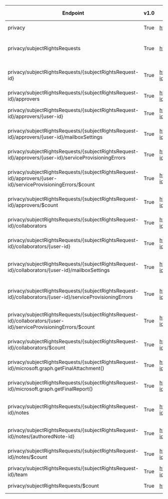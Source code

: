 | Endpoint | v1.0 | V1.0-Url | v1.0-Methods | v1.0-docs | beta | Beta-Url | Beta-Methods | Beta-Docs | Path | Root | Children | Segment |
| ----------| ----------| ----------| ----------| ----------| ----------| ----------| ----------| ----------| ----------| ----------| ----------| ----------|
| privacy| True| https://graph.microsoft.com/v1.0/privacy| Get Patch|  | True| https://graph.microsoft.com/beta/privacy| Get Patch|  | privacy| privacy| 1| privacy|
| privacy/subjectRightsRequests| True| https://graph.microsoft.com/v1.0/privacy/subjectRightsRequests| Get Post| https://learn.microsoft.com/graph/api/subjectrightsrequest-list?view=graph-rest-1.0 https://learn.microsoft.com/graph/api/subjectrightsrequest-post?view=graph-rest-1.0| True| https://graph.microsoft.com/beta/privacy/subjectRightsRequests| Get Post| https://learn.microsoft.com/graph/api/subjectrightsrequest-list?view=graph-rest-beta https://learn.microsoft.com/graph/api/subjectrightsrequest-post?view=graph-rest-beta| privacy subjectRightsRequests| privacy| 2| subjectRightsRequests|
| privacy/subjectRightsRequests/{subjectRightsRequest-id}| True| https://graph.microsoft.com/v1.0/privacy/subjectRightsRequests/{subjectRightsRequest-id}| Get Patch Delete| https://learn.microsoft.com/graph/api/subjectrightsrequest-get?view=graph-rest-1.0 https://learn.microsoft.com/graph/api/subjectrightsrequest-update?view=graph-rest-1.0 | True| https://graph.microsoft.com/beta/privacy/subjectRightsRequests/{subjectRightsRequest-id}| Get Patch Delete| https://learn.microsoft.com/graph/api/subjectrightsrequest-get?view=graph-rest-beta https://learn.microsoft.com/graph/api/subjectrightsrequest-update?view=graph-rest-beta | privacy subjectRightsRequests {subjectRightsRequest-id}| privacy| 6| {subjectRightsRequest-id}|
| privacy/subjectRightsRequests/{subjectRightsRequest-id}/approvers| True| https://graph.microsoft.com/v1.0/privacy/subjectRightsRequests/{subjectRightsRequest-id}/approvers| Get| | True| https://graph.microsoft.com/beta/privacy/subjectRightsRequests/{subjectRightsRequest-id}/approvers| Get| | privacy subjectRightsRequests {subjectRightsRequest-id} approvers| privacy| 2| approvers|
| privacy/subjectRightsRequests/{subjectRightsRequest-id}/approvers/{user-id}| True| https://graph.microsoft.com/v1.0/privacy/subjectRightsRequests/{subjectRightsRequest-id}/approvers/{user-id}| Get| | True| https://graph.microsoft.com/beta/privacy/subjectRightsRequests/{subjectRightsRequest-id}/approvers/{user-id}| Get| | privacy subjectRightsRequests {subjectRightsRequest-id} approvers {user-id}| privacy| 2| {user-id}|
| privacy/subjectRightsRequests/{subjectRightsRequest-id}/approvers/{user-id}/mailboxSettings| True| https://graph.microsoft.com/v1.0/privacy/subjectRightsRequests/{subjectRightsRequest-id}/approvers/{user-id}/mailboxSettings| Get Patch|  | True| https://graph.microsoft.com/beta/privacy/subjectRightsRequests/{subjectRightsRequest-id}/approvers/{user-id}/mailboxSettings| Get Patch|  | privacy subjectRightsRequests {subjectRightsRequest-id} approvers {user-id} mailboxSettings| privacy| 0| mailboxSettings|
| privacy/subjectRightsRequests/{subjectRightsRequest-id}/approvers/{user-id}/serviceProvisioningErrors| True| https://graph.microsoft.com/v1.0/privacy/subjectRightsRequests/{subjectRightsRequest-id}/approvers/{user-id}/serviceProvisioningErrors| Get| | True| https://graph.microsoft.com/beta/privacy/subjectRightsRequests/{subjectRightsRequest-id}/approvers/{user-id}/serviceProvisioningErrors| Get| | privacy subjectRightsRequests {subjectRightsRequest-id} approvers {user-id} serviceProvisioningErrors| privacy| 1| serviceProvisioningErrors|
| privacy/subjectRightsRequests/{subjectRightsRequest-id}/approvers/{user-id}/serviceProvisioningErrors/$count| True| https://graph.microsoft.com/v1.0/privacy/subjectRightsRequests/{subjectRightsRequest-id}/approvers/{user-id}/serviceProvisioningErrors/$count| Get| | True| https://graph.microsoft.com/beta/privacy/subjectRightsRequests/{subjectRightsRequest-id}/approvers/{user-id}/serviceProvisioningErrors/$count| Get| | privacy subjectRightsRequests {subjectRightsRequest-id} approvers {user-id} serviceProvisioningErrors $count| privacy| 0| $count|
| privacy/subjectRightsRequests/{subjectRightsRequest-id}/approvers/$count| True| https://graph.microsoft.com/v1.0/privacy/subjectRightsRequests/{subjectRightsRequest-id}/approvers/$count| Get| | True| https://graph.microsoft.com/beta/privacy/subjectRightsRequests/{subjectRightsRequest-id}/approvers/$count| Get| | privacy subjectRightsRequests {subjectRightsRequest-id} approvers $count| privacy| 0| $count|
| privacy/subjectRightsRequests/{subjectRightsRequest-id}/collaborators| True| https://graph.microsoft.com/v1.0/privacy/subjectRightsRequests/{subjectRightsRequest-id}/collaborators| Get| | True| https://graph.microsoft.com/beta/privacy/subjectRightsRequests/{subjectRightsRequest-id}/collaborators| Get| | privacy subjectRightsRequests {subjectRightsRequest-id} collaborators| privacy| 2| collaborators|
| privacy/subjectRightsRequests/{subjectRightsRequest-id}/collaborators/{user-id}| True| https://graph.microsoft.com/v1.0/privacy/subjectRightsRequests/{subjectRightsRequest-id}/collaborators/{user-id}| Get| | True| https://graph.microsoft.com/beta/privacy/subjectRightsRequests/{subjectRightsRequest-id}/collaborators/{user-id}| Get| | privacy subjectRightsRequests {subjectRightsRequest-id} collaborators {user-id}| privacy| 2| {user-id}|
| privacy/subjectRightsRequests/{subjectRightsRequest-id}/collaborators/{user-id}/mailboxSettings| True| https://graph.microsoft.com/v1.0/privacy/subjectRightsRequests/{subjectRightsRequest-id}/collaborators/{user-id}/mailboxSettings| Get Patch|  | True| https://graph.microsoft.com/beta/privacy/subjectRightsRequests/{subjectRightsRequest-id}/collaborators/{user-id}/mailboxSettings| Get Patch|  | privacy subjectRightsRequests {subjectRightsRequest-id} collaborators {user-id} mailboxSettings| privacy| 0| mailboxSettings|
| privacy/subjectRightsRequests/{subjectRightsRequest-id}/collaborators/{user-id}/serviceProvisioningErrors| True| https://graph.microsoft.com/v1.0/privacy/subjectRightsRequests/{subjectRightsRequest-id}/collaborators/{user-id}/serviceProvisioningErrors| Get| | True| https://graph.microsoft.com/beta/privacy/subjectRightsRequests/{subjectRightsRequest-id}/collaborators/{user-id}/serviceProvisioningErrors| Get| | privacy subjectRightsRequests {subjectRightsRequest-id} collaborators {user-id} serviceProvisioningErrors| privacy| 1| serviceProvisioningErrors|
| privacy/subjectRightsRequests/{subjectRightsRequest-id}/collaborators/{user-id}/serviceProvisioningErrors/$count| True| https://graph.microsoft.com/v1.0/privacy/subjectRightsRequests/{subjectRightsRequest-id}/collaborators/{user-id}/serviceProvisioningErrors/$count| Get| | True| https://graph.microsoft.com/beta/privacy/subjectRightsRequests/{subjectRightsRequest-id}/collaborators/{user-id}/serviceProvisioningErrors/$count| Get| | privacy subjectRightsRequests {subjectRightsRequest-id} collaborators {user-id} serviceProvisioningErrors $count| privacy| 0| $count|
| privacy/subjectRightsRequests/{subjectRightsRequest-id}/collaborators/$count| True| https://graph.microsoft.com/v1.0/privacy/subjectRightsRequests/{subjectRightsRequest-id}/collaborators/$count| Get| | True| https://graph.microsoft.com/beta/privacy/subjectRightsRequests/{subjectRightsRequest-id}/collaborators/$count| Get| | privacy subjectRightsRequests {subjectRightsRequest-id} collaborators $count| privacy| 0| $count|
| privacy/subjectRightsRequests/{subjectRightsRequest-id}/microsoft.graph.getFinalAttachment()| True| https://graph.microsoft.com/v1.0/privacy/subjectRightsRequests/{subjectRightsRequest-id}/microsoft.graph.getFinalAttachment()| Get| https://learn.microsoft.com/graph/api/subjectrightsrequest-getfinalattachment?view=graph-rest-1.0| True| https://graph.microsoft.com/beta/privacy/subjectRightsRequests/{subjectRightsRequest-id}/microsoft.graph.getFinalAttachment()| Get| https://learn.microsoft.com/graph/api/subjectrightsrequest-getfinalattachment?view=graph-rest-beta| privacy subjectRightsRequests {subjectRightsRequest-id} microsoft.graph.getFinalAttachment()| privacy| 0| microsoft.graph.getFinalAttachment()|
| privacy/subjectRightsRequests/{subjectRightsRequest-id}/microsoft.graph.getFinalReport()| True| https://graph.microsoft.com/v1.0/privacy/subjectRightsRequests/{subjectRightsRequest-id}/microsoft.graph.getFinalReport()| Get| https://learn.microsoft.com/graph/api/subjectrightsrequest-getfinalreport?view=graph-rest-1.0| True| https://graph.microsoft.com/beta/privacy/subjectRightsRequests/{subjectRightsRequest-id}/microsoft.graph.getFinalReport()| Get| https://learn.microsoft.com/graph/api/subjectrightsrequest-getfinalreport?view=graph-rest-beta| privacy subjectRightsRequests {subjectRightsRequest-id} microsoft.graph.getFinalReport()| privacy| 0| microsoft.graph.getFinalReport()|
| privacy/subjectRightsRequests/{subjectRightsRequest-id}/notes| True| https://graph.microsoft.com/v1.0/privacy/subjectRightsRequests/{subjectRightsRequest-id}/notes| Get Post| https://learn.microsoft.com/graph/api/subjectrightsrequest-list-notes?view=graph-rest-1.0 https://learn.microsoft.com/graph/api/subjectrightsrequest-post-notes?view=graph-rest-1.0| True| https://graph.microsoft.com/beta/privacy/subjectRightsRequests/{subjectRightsRequest-id}/notes| Get Post| https://learn.microsoft.com/graph/api/subjectrightsrequest-list-notes?view=graph-rest-beta https://learn.microsoft.com/graph/api/subjectrightsrequest-post-notes?view=graph-rest-beta| privacy subjectRightsRequests {subjectRightsRequest-id} notes| privacy| 2| notes|
| privacy/subjectRightsRequests/{subjectRightsRequest-id}/notes/{authoredNote-id}| True| https://graph.microsoft.com/v1.0/privacy/subjectRightsRequests/{subjectRightsRequest-id}/notes/{authoredNote-id}| Get Patch Delete|   | True| https://graph.microsoft.com/beta/privacy/subjectRightsRequests/{subjectRightsRequest-id}/notes/{authoredNote-id}| Get Patch Delete|   | privacy subjectRightsRequests {subjectRightsRequest-id} notes {authoredNote-id}| privacy| 0| {authoredNote-id}|
| privacy/subjectRightsRequests/{subjectRightsRequest-id}/notes/$count| True| https://graph.microsoft.com/v1.0/privacy/subjectRightsRequests/{subjectRightsRequest-id}/notes/$count| Get| | True| https://graph.microsoft.com/beta/privacy/subjectRightsRequests/{subjectRightsRequest-id}/notes/$count| Get| | privacy subjectRightsRequests {subjectRightsRequest-id} notes $count| privacy| 0| $count|
| privacy/subjectRightsRequests/{subjectRightsRequest-id}/team| True| https://graph.microsoft.com/v1.0/privacy/subjectRightsRequests/{subjectRightsRequest-id}/team| Get| | True| https://graph.microsoft.com/beta/privacy/subjectRightsRequests/{subjectRightsRequest-id}/team| Get| | privacy subjectRightsRequests {subjectRightsRequest-id} team| privacy| 0| team|
| privacy/subjectRightsRequests/$count| True| https://graph.microsoft.com/v1.0/privacy/subjectRightsRequests/$count| Get| | True| https://graph.microsoft.com/beta/privacy/subjectRightsRequests/$count| Get| | privacy subjectRightsRequests $count| privacy| 0| $count|
